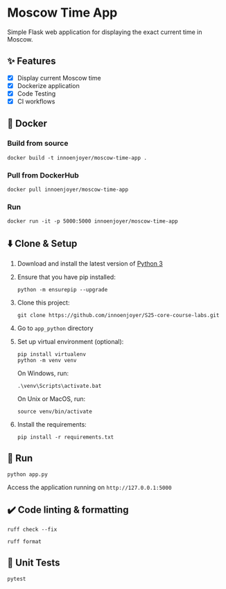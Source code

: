 # Moscow Time App

Simple Flask web application for displaying the exact current time in Moscow.

## ✨ Features

- [x] Display current Moscow time
- [x] Dockerize application
- [x] Code Testing
- [x] CI workflows

## 🐋 Docker

### Build from source

```shell 
docker build -t innoenjoyer/moscow-time-app .
```

### Pull from DockerHub

```shell
docker pull innoenjoyer/moscow-time-app
```

### Run

```shell
docker run -it -p 5000:5000 innoenjoyer/moscow-time-app
```

## ⬇️ Clone & Setup

1. Download and install the latest version of [Python 3](https://www.python.org/downloads/)
2. Ensure that you have pip installed:

    ```shell
    python -m ensurepip --upgrade
    ```

3. Clone this project:

    ```shell
    git clone https://github.com/innoenjoyer/S25-core-course-labs.git
    ```

4. Go to `app_python` directory
5. Set up virtual environment (optional):

    ```shell
    pip install virtualenv
    python -m venv venv
    ```

   On Windows, run:

    ```shell
    .\venv\Scripts\activate.bat
    ```

   On Unix or MacOS, run:

    ```shell
    source venv/bin/activate
    ```

6. Install the requirements:

    ```shell
    pip install -r requirements.txt
    ```

## 🚀 Run

```shell
python app.py
```

Access the application running on `http://127.0.0.1:5000`

## ✔️ Code linting & formatting

```shell
ruff check --fix
```

```shell
ruff format
```

## 🧪 Unit Tests
```shell
pytest
```